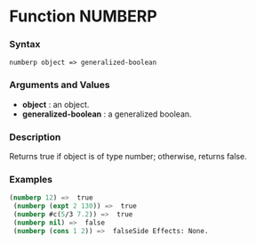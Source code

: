 <!-- Generated on 05/10/2020 by https://github.com/anto2oo/clhs-evolved -->

# Function NUMBERP

### Syntax
`numberp object => generalized-boolean`  


### Arguments and Values
- **object** : an object.   
- **generalized-boolean** : a generalized boolean.   


### Description
Returns true if object is of type number; otherwise, returns false.



### Examples
```lisp 
(numberp 12) =>  true
 (numberp (expt 2 130)) =>  true
 (numberp #c(5/3 7.2)) =>  true
 (numberp nil) =>  false
 (numberp (cons 1 2)) =>  falseSide Effects: None.
```
